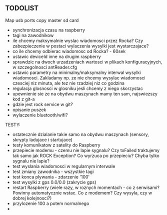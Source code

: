 ## TODOLIST
Map usb ports
copy master sd card

- synchronizacja czasu na raspberry
- tagi na zawodnikow
- ile chcemy maksymalnie wyslac wiadomosci przez Rocka? Czy zabezpieczenie w postaci wylaczenia wysylki jest wystarczajace?
- co ile chcemy odbierac wiadomosc od Rocka? - 60sek
- ustawic deviceId inne na drugim raspberry
- sprawdzic na dwoch urzadzeniach wartosci w plikach konfiguracyjnych, w szczegolnosci antReader.cfg
- ustawic parametry na minimalny/maksymalny interwal wysylki wiadomosci. Zakladamy np. ze nie chcemy wysylac wiadomosci czesciej niz minuta, ale tez nie rzadziej niz co godzina
- regulacja glosnosci w glosniku jesli chcemy z niego skorzystac
- upewnienie sie ze na obydwu maszynach mamy ten sam, najswiezszy kod z git-a
- gdzie jest rock service w git?
- opisanie puszek
- wylaczenie bluetooth/wifi?

TESTY:
- ostatecznie dzialanie takie samo na obydwu maszynach (sensory, skrypty ladujace i startujace)
- testy komunikatow z satelity do Raspberry
- przepiecie modemu - czemu nie lapie sygnalu? Czy txFailed traktujemy tak samo jak ROCK Exception? Co wyrzuca po przepieciu? Chyba tylko sygnalu nie lapie?
- test wyslania wiadomosci w regularnym interwale
- test zmiany zawodnika - wszystkie tagi
- test konca plywania - zdarzenie '100'
- test wysylki z gps 0.0/0.0 (zakrycie gps)
- restart Raspberry (wiele razy, w roznych momentach - co z serwisami? Powinny automatycznie wstac. Co z modemem? Czy wysyla, czy w dobrej kolejnosci?)
- przylozenie 100 a potem normalnego
- 
